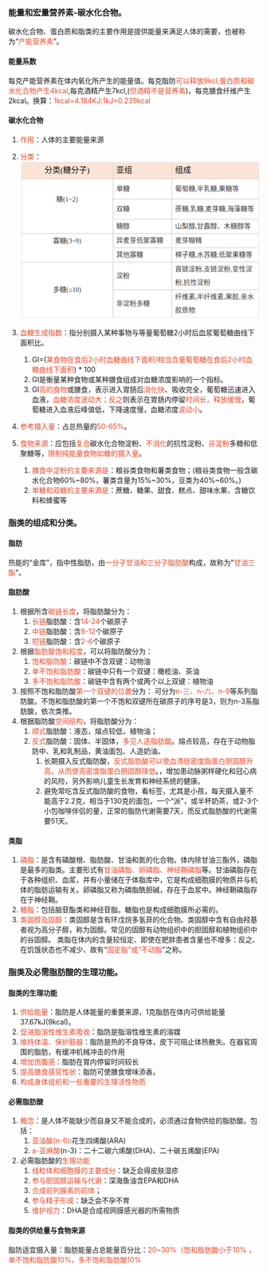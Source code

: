 ### 能量和宏量营养素-碳水化合物。

碳水化合物、蛋白质和脂类的主要作用是提供能量来满足人体的需要，也被称为“<span style="color: #e94829;">产能营养素</span>”。
#### 能量系数
每克产能营养素在体内氧化所产生的能量值。每克脂防<span style="color: #e94829;">可以释放9kcl,蛋白质和碳水化合物产生4kcal</span>,每克酒精产生7kcl,(<span style="color: #e94829;">但酒精不是营养素</span>)，每克膳食纤维产生2kcal。换算：<span style="color: #e94829;">1kcal=4.184KJ;1kJ=0.239kcal</span>

#### 碳水化合物
1. <span style="color: #e94829;">作用</span>：人体的主要能量来源
2. <span style="color: #e94829;">分类</span>：
![能量和宏量营养素-碳水化合物](../../resource/健康管理师/能量和宏量营养素-碳水化合物.png)

3. <span style="color: #e94829;">血糖生成指数</span>：指分别摄入某种事物与等量葡萄糖2小时后血浆葡萄糖曲线下面积比。
	1. GI=(<span style="color: #e94829;">某食物在食后2小时血糖曲线下面积/相当含量葡萄糖在食后2小时血糖曲线下面积</span>) * 100
	2. GI是衡量某种食物或某种膳食组成对血糖浓度影响的一个指标。
	3. GI<span style="color: #e94829;">高的食物</span>或膳食，表示进入胃肠后<span style="color: #e94829;">消化快</span>、吸收完全，葡萄糖迅速进入血液，<span style="color: #e94829;">血糖浓度波动大；反之</span>则表示在胃肠内停留<span style="color: #e94829;">时间长，释放缓慢</span>，葡萄糖进入血液后峰值低，下降速度慢，血糖浓度<span style="color: #e94829;">波动小</span>。
4. <span style="color: #e94829;">参考摄入量</span>：占总热量的<span style="color: #e94829;">50-65%</span>。
5. <span style="color: #e94829;">食物来源</span>：应包括<span style="color: #e94829;">复合</span>碳水化合物淀粉、<span style="color: #e94829;">不消化</span>的抗性淀粉、<span style="color: #e94829;">非淀粉</span>多糖和低聚糖等，<span style="color: #e94829;">限制纯能量食物如糖的摄入量</span>。
	1. <span style="color: #e94829;">膳食中淀粉的主要来源是</span>：粮谷类食物和薯类食物；(粮谷类食物一般含碳水化合物60%~80%，薯类含量为15%~30%，豆类为40%~60%。)
	2. <span style="color: #e94829;">单糖和双糖的主要来源是</span>：蔗糖、糖果、甜食、糕点、甜味水果、含糖饮料和蜂蜜等

### 脂类的组成和分类。

#### 脂肪

热能的“金库”，指中性脂肪，由<span style="color: #e94829;">一分子甘油和三分子脂肪酸</span>构成，故称为"<span style="color: #e94829;">甘油三酯</span>"。

#### 脂肪酸

1. 根据所含<span style="color: #e94829;">碳链长度</span>，将脂肪酸分为：
	1. <span style="color: #e94829;">长链</span>脂肪酸：含<span style="color: #e94829;">14-24</span>个碳原子
	2. <span style="color: #e94829;">中链</span>脂肪酸：含<span style="color: #e94829;">8-12</span>个碳原子
	3. <span style="color: #e94829;">短链</span>脂防酸：含<span style="color: #e94829;">2-6</span>个碳原子
2. 根据<span style="color: #e94829;">脂肪酸饱和程度</span>，可以将脂防酸分为：
	1. <span style="color: #e94829;">饱和脂防酸</span>：碳链中不含双键：动物油
	2. <span style="color: #e94829;">单不饱和脂肪酸</span>：碳链中只有一个双键：橄榄油、茶油
	3. <span style="color: #e94829;">多不饱和脂防酸</span>：碳链中含有两个或两个以上双键：植物油
3. 按照不饱和脂防酸<span style="color: #e94829;">第一个双键的位置</span>分为：
	可分为<span style="color: #e94829;">n-三、n-六、n-9</span>等系列脂防酸。不饱和脂肪酸的第一个不饱和双键所在碳原子的序号是3，则为n-3系脂肪酸，依次类推。
4. 根据脂防酸<span style="color: #e94829;">空间结构</span>，将脂肪酸分为：
	1. <span style="color: #e94829;">顺式</span>脂肪酸：液态，熔点较低，植物油；
	2. <span style="color: #e94829;">反式</span>脂防酸：固体、半固体，<span style="color: #e94829;">多见人造脂肪酸</span>。熔点较高，存在于动物脂防中、乳和乳制品，黄油面包、人造奶油。
		1. 长期摄入反式脂防酸，<span style="color: #e94829;">反式脂肪酸可以使血清低密度脂蛋白胆固醇升高，从而使高密度脂蛋白胆固醇降低</span>。，增加患动脉粥样硬化和冠心病的风险，另外影响儿童生长发育和神经系统的健康。
		2. 避免常吃含反式脂防酸的食物，看标签，尤其是小孩，每天摄入量不能高于2.2克，相当于130克的面包，一个“派”，或半杯奶茶，或2-3个小包咖啡伴侣的量，正常的脂防代谢需要7天，而反式脂肪酸的代谢需要51天。

#### 类脂

1. <span style="color: #e94829;">磷脂</span>：是含有磷酸根、脂肪酸、甘油和氮的化合物。体内除甘油三酯外，磷脂是最多的脂类。主要形式有<span style="color: #e94829;">甘油磷脂、卵磷脂、神经鞘磷脂</span>等。甘油磷脂存在于各种组织、血浆，并有小量储在于体脂库中，它是构成细胞膜的物质并与机体的脂肪运输有关。卵磷脂又称为磷脂酰胆碱，存在于血浆中。神经鞘磷脂存在于神经鞘。
2. <span style="color: #e94829;">糖脂</span>：包括脑苷酯类和神经苷脂。糖脂也是构成细胞膜所必需的。
3. <span style="color: #e94829;">类固醇及固醇</span>：类固醇是含有环戊烷多氢菲的化合物。类固醇中含有自由羟基者视为高分子醇，称为固醇。常见的固醇有动物组织中的胆固醇和植物组织中的谷固醇。
	类脂在体内的含量较恒定、即使在肥胖患者含量也不增多：反之、在饥饿状态也不减少、故有“<span style="color: #e94829;">固定脂”或“不动脂</span>”之称。

### 脂类及必需脂肪酸的生理功能。

#### 脂类的生理功能

1. <span style="color: #e94829;">供给能量</span>：脂防是人体能量的重要来源，1克脂肪在体内可供给能量37.67kJ(9kcal)。
2. <span style="color: #e94829;">促进脂溶性维生素吸收</span>：脂防是脂溶性维生素的溶媒
3. <span style="color: #e94829;">维持体温、保护脏器</span>：脂防是热的不良导体，皮下可阻止体热散失。在器官周围的脂肪，有缓冲机械冲击的作用
4. <span style="color: #e94829;">增加饱腹感</span>：脂肪在胃内停留时间较长
5. <span style="color: #e94829;">提高膳食感官性状</span>：脂防可使膳食增味添香。
6. <span style="color: #e94829;">构成身体组织和一些重要的生理活性物质</span>

#### 必需脂肪酸
1. <span style="color: #e94829;">概念</span>：是人体不能缺少而自身又不能合成的，必须通过食物供给的脂肪酸。包括：
	1. <span style="color: #e94829;">亚油酸(n-6)</span>:花生四烯酸(ARA)
	2. <span style="color: #e94829;">a-亚麻酸</span>(n-3)：二十二碳六烯酸(DHA)、二十碳五烯酸(EPA)
2. 必需脂肪酸的<span style="color: #e94829;">生理功能</span>
	1. <span style="color: #e94829;">线粒体和细胞膜的主要成分</span>：缺乏会得皮肤湿疹
	2. <span style="color: #e94829;">参与胆固醇运输与代谢</span>：深海鱼油含EPA和DHA
	3. <span style="color: #e94829;">合成前列腺素的前体</span>；
	4. <span style="color: #e94829;">参与精子形成</span>：缺乏会不孕不育
	5. <span style="color: #e94829;">维护视力</span>：DHA是合成视网膜感光器的所需物质

#### 脂类的供给量与食物来源

脂防适宜摄入量：脂肪能量占总能量百分比：<span style="color: #e94829;">20~30%（饱和脂肪酸小于10% ，单不饱和脂防酸10%，多不饱和脂肪酸10%</span>